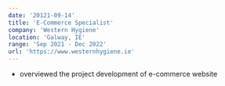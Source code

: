 ```yaml
---
date: '20121-09-14'
title: 'E-Commerce Specialist'
company: 'Western Hygiene'
location: 'Galway, IE'
range: 'Sep 2021 - Dec 2022'
url: 'https://www.westernhygiene.ie'
---
```


- overviewed the project development of e-commerce website

